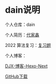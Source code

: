 # dain说明

个人仓库：dain

个人简历：[代家鑫](https://dain-xin.github.io/dain/DJX-BIO.html)

2022 算法复习：[复习题 ](https://dain-xin.github.io/dain/examination/2022算法)

个人博客：

[DJX-博客-Hexo-Next](https://dain-xin.github.io/)

 [GitHub下载](https://github.com/Dain-xin/blogs)


